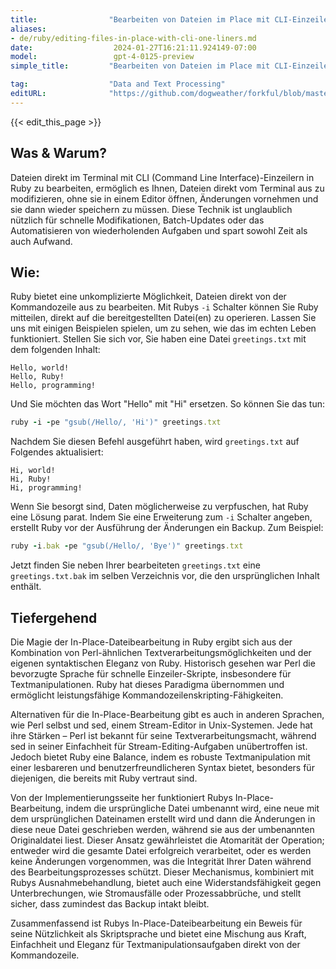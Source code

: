 ```yaml
---
title:                "Bearbeiten von Dateien im Place mit CLI-Einzeilern"
aliases:
- de/ruby/editing-files-in-place-with-cli-one-liners.md
date:                  2024-01-27T16:21:11.924149-07:00
model:                 gpt-4-0125-preview
simple_title:         "Bearbeiten von Dateien im Place mit CLI-Einzeilern"

tag:                  "Data and Text Processing"
editURL:              "https://github.com/dogweather/forkful/blob/master/content/de/ruby/editing-files-in-place-with-cli-one-liners.md"
---
```


{{< edit_this_page >}}

## Was & Warum?

Dateien direkt im Terminal mit CLI (Command Line Interface)-Einzeilern in Ruby zu bearbeiten, ermöglich es Ihnen, Dateien direkt vom Terminal aus zu modifizieren, ohne sie in einem Editor öffnen, Änderungen vornehmen und sie dann wieder speichern zu müssen. Diese Technik ist unglaublich nützlich für schnelle Modifikationen, Batch-Updates oder das Automatisieren von wiederholenden Aufgaben und spart sowohl Zeit als auch Aufwand.

## Wie:

Ruby bietet eine unkomplizierte Möglichkeit, Dateien direkt von der Kommandozeile aus zu bearbeiten. Mit Rubys `-i` Schalter können Sie Ruby mitteilen, direkt auf die bereitgestellten Datei(en) zu operieren. Lassen Sie uns mit einigen Beispielen spielen, um zu sehen, wie das im echten Leben funktioniert. Stellen Sie sich vor, Sie haben eine Datei `greetings.txt` mit dem folgenden Inhalt:

```
Hello, world!
Hello, Ruby!
Hello, programming!
```

Und Sie möchten das Wort "Hello" mit "Hi" ersetzen. So können Sie das tun:

```Ruby
ruby -i -pe "gsub(/Hello/, 'Hi')" greetings.txt
```

Nachdem Sie diesen Befehl ausgeführt haben, wird `greetings.txt` auf Folgendes aktualisiert:

```
Hi, world!
Hi, Ruby!
Hi, programming!
```

Wenn Sie besorgt sind, Daten möglicherweise zu verpfuschen, hat Ruby eine Lösung parat. Indem Sie eine Erweiterung zum `-i` Schalter angeben, erstellt Ruby vor der Ausführung der Änderungen ein Backup. Zum Beispiel:

```Ruby
ruby -i.bak -pe "gsub(/Hello/, 'Bye')" greetings.txt
```

Jetzt finden Sie neben Ihrer bearbeiteten `greetings.txt` eine `greetings.txt.bak` im selben Verzeichnis vor, die den ursprünglichen Inhalt enthält.

## Tiefergehend

Die Magie der In-Place-Dateibearbeitung in Ruby ergibt sich aus der Kombination von Perl-ähnlichen Textverarbeitungsmöglichkeiten und der eigenen syntaktischen Eleganz von Ruby. Historisch gesehen war Perl die bevorzugte Sprache für schnelle Einzeiler-Skripte, insbesondere für Textmanipulationen. Ruby hat dieses Paradigma übernommen und ermöglicht leistungsfähige Kommandozeilenskripting-Fähigkeiten.

Alternativen für die In-Place-Bearbeitung gibt es auch in anderen Sprachen, wie Perl selbst und sed, einem Stream-Editor in Unix-Systemen. Jede hat ihre Stärken – Perl ist bekannt für seine Textverarbeitungsmacht, während sed in seiner Einfachheit für Stream-Editing-Aufgaben unübertroffen ist. Jedoch bietet Ruby eine Balance, indem es robuste Textmanipulation mit einer lesbareren und benutzerfreundlicheren Syntax bietet, besonders für diejenigen, die bereits mit Ruby vertraut sind.

Von der Implementierungsseite her funktioniert Rubys In-Place-Bearbeitung, indem die ursprüngliche Datei umbenannt wird, eine neue mit dem ursprünglichen Dateinamen erstellt wird und dann die Änderungen in diese neue Datei geschrieben werden, während sie aus der umbenannten Originaldatei liest. Dieser Ansatz gewährleistet die Atomarität der Operation; entweder wird die gesamte Datei erfolgreich verarbeitet, oder es werden keine Änderungen vorgenommen, was die Integrität Ihrer Daten während des Bearbeitungsprozesses schützt. Dieser Mechanismus, kombiniert mit Rubys Ausnahmebehandlung, bietet auch eine Widerstandsfähigkeit gegen Unterbrechungen, wie Stromausfälle oder Prozessabbrüche, und stellt sicher, dass zumindest das Backup intakt bleibt.

Zusammenfassend ist Rubys In-Place-Dateibearbeitung ein Beweis für seine Nützlichkeit als Skriptsprache und bietet eine Mischung aus Kraft, Einfachheit und Eleganz für Textmanipulationsaufgaben direkt von der Kommandozeile.
